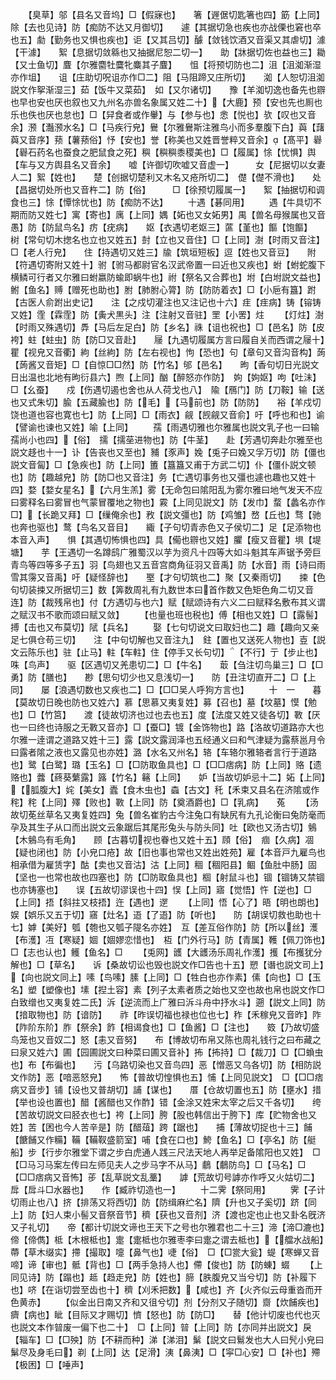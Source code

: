 <!-- { "loadSidebar": true } -->
　　【臭草】邬【县名又音坞】□【假寐也】　　箸【遟倨切匙箸也四】筯【上同】除【去也见诗】防【痴防不达又月御切】　　遽【其据切急也疾也亦战傈也窘也卒也五】勮【勤务也又惧也疾也】讵【又其吕切】醵【敛钱饮酒又音渠又其虐切】澽【干澽】　　絮【息据切敛緜也又抽据尼恕二切一】　　助【牀据切佐也益也三】耡【又士鱼切】麆【尔雅麕牡麌牝麋其子麆】　　怚【将预切防也二】沮【沮洳渐湿亦作坥】　　诅【庄助切呪诅亦作□二】阻【马阻蹄又庄所切】　　洳【人恕切沮洳説文作挐渐湿三】茹【饭牛又菜茹】　如【又尔诸切】　　豫【羊洳切逸也备先也辧也早也安也厌也叙也又九州名亦兽名象属又姓二十】【大鹿】预【安也先也厠也乐也佚也厌也怠也】□【舁食者或作轝】与【参与也】悆【悦也】欤【叹也又音余】滪【灎滪水名】□【马疾行皃】鸒【尔雅鸒斯注雅鸟小而多羣腹下白】藇【藷藇又音序】蓣【薯蓣俗】忬【安也】誉【称美也又姓晋誉粹又音余】【髙平】礜【礜石药名也蚕食之肥鼠食之死】穥【穥穥黍稷美也】□【履属】悇【忧惧】舆【车与又方舆县名又音余】　　嘘【许御切吹嘘又音虚一】　　　女【尼据切以女妻人二】絮【姓也】　　楚【创据切楚利又木名又疮所切二】　儊【儊不滑也】　　处【昌据切处所也又音杵二】防【俗】　　　□【徐预切履属一】　　絮【抽据切和调食也三】悇【憛悇忧也】防【痴防不达】
　　十遇【碁同用】
　　遇【牛具切不期而防又姓七】寓【寄也】庽【上同】媀【妬也又女妬男】禺【兽名母猴属也又音愚】防【防鼠鸟名】疠【疣病】　　妪【衣遇切老妪三】蓲【堇也】饇【饱饇】　　树【常句切木揔名也立也又姓五】尌【立也又音住】□【上同】澍【时雨又音注】□【老人行皃】　　住【持遇切又姓三】牏【筑垣短板】逗【姓也又音豆】　　附【符遇切寄附又姓十】驸【驸马都尉官名汉武帝置一曰近也又疾也】蚹【蚹蛇腹下横鳞可行者又尔雅曰蚹嬴防蝓即蜗牛也】祔【祭名又合葬也】坿【白坿説文益也】鲋【鱼名】赙【赠死也助也】胕【肺胕心膂】防【防防着衣】□【小巵有簋】跗【古医人俞跗出史记】　　注【之戍切灌注也又注记也十六】疰【疰病】铸【镕铸又姓】霔【霖霔】防【夤犬黒头】注【注射又音驻】罜【小罟】炷
　　【灯炷】澍【时雨又殊遇切】馵【马后左足白】防【乡名】祩【诅也祝也】□【邑名】防【皮袴】蛀【蛀虫】防【防□又音赴】　　屦【九遇切履属方言曰履自关而西谓之屦十】瞿【视皃又音衢】絇【丝絇】防【左右视也】怐【恐也】句【章句又音沟音构】蒟【蒟酱又音矩】□【自惊□□然】防【竹名】邭【邑名】　　昫【香句切日光説文日出温也北地有昫衍县六】煦【上同】酗【醉怒亦作防】　姁【姁妪】呴【吐沬】□【幺蚕】　　戍【伤遇切遏也舍也从人荷戈也八】　隃【鴈门】防【刀鞍】输【送也又式朱切】腧【五藏腧也】防【毛】【马前也】防【防防】　　裕【羊戍切饶也道也容也寛也七】防【上同】□【雨衣】觎【觊觎又音俞】吁【呼也和也】谕【譬谕也谏也又姓】喻【上同】
　　孺【雨遇切雅也尔雅属也説文乳子也一曰输孺尚小也四】【俗】　擩【擩莝进物也】防【牛茎】　　赴【芳遇切奔赴尔雅至也説文趍也十一】讣【告丧也又至也】豧【豕声】婏【兎子曰婏又孚万切】防【僵也説文音匐】□【急疾也】防【上同】簠【簋簋又甫于方武二切】仆【僵仆説文顿也】防【趣越皃】防【防□也又音注】务【亡遇切事务也又彊也遽也趣也又姓十四】婺【婺女星名】【六月生羔】雾【无命包曰隂阳乱为雾尔雅曰地气发天不应曰雾释名曰雾冒也气蒙冒覆地之物也】霚【上同见説文】防【发巾】蝥【蠡名亦作□】【长跪又拜】□【缫俺余也】敄【説文彊也】防【鸡雏】嵍【丘也】骛【驰也奔也驱也】鹜【鸟名又音目】　　緅【子句切青赤色又子侯切二】足【足添物也本音入声】　　惧【其遇切怖惧也四】具【僃也辧也又姓】臞【瘦又音瞿】埧【堤塘】　　芋【王遇切一名蹲鸱广雅蜀汉以芋为资凡十四等大如斗魁其车声锯予旁巨青鸟等四等多子五】羽【鸟翅也又五音宫商角征羽又音禹】防【水音】雨【诗曰雨雪其霶又音禹】吁【疑怪辞也】　　埾【才句切筑也二】聚【又秦雨切】　　捒【色句切装捒又所据切三】数【筭数周礼有九数世本曰首作数又色矩色角二切又音连】防【裁残帛也】付【方遇切与也六】赋【赋颂诗有六义二曰赋释名敷布其义谓之赋汉书不歌而颂曰赋又敛】
　　【也量也班也税也】傅【相也又姓】□【露髻】搏【击也又布莫切】陚【兵名】
　　娶【七句切说文曰取妇也二】趣【趣向又亲足七俱仓苟三切】　　注【中句切解也又音注九】　鉒【置也又送死人物也】壴【説文云陈乐也】驻【止马】軴【车軴】住【停手又长句切】【不行】亍【步止也】咮【鸟声】　　驱【区遇切又羌患切二】□【牛名】　　菆【刍注切鸟巢三】□【□勇】防【膳也】　　尠【思句切少也又息浅切一】　　防【丑注切直开二】□【上同】　　屡【浪遇切数也又疾也二】□【□□吴人呼狗方言也】
　　十　一　　暮【莫故切日晚也防也又姓六】慕【思慕又夷复姓】募【召也】墓【坟墓】慔【勉也】□【竹筥】　　渡【徒故切济也过也去也五】度【法度又姓又徒各切】斁【厌也一曰终也诗服之无斁又音亦】□【蚕□】镀【金饰物也】路【洛故切道路亦大也尔雅一逹谓之道路又姓十三】露【説文露润泽也五经通义曰和气津疑为露蔡邕月令曰露者隂之液也又露见也亦姓】潞【水名又州名】辂【车辂尔雅辂者言行于道路也】鹭【白鹭】璐【玉名】□【□防取鱼具也】□【□□痞病】防【上同】赂【遗赂也】虂【蔠葵蘩露】簬【竹名】簵【上同】　　妒【当故切妒忌十二】妬【上同】【胍腹大】姹【美女】蠹【食木虫也】螙【古文】秅【禾束又县名在济隂或作秺】秺【上同】殬【败也】斁【上同】防【奠酒爵也】□【乳病】　　菟
　　【汤故切莬丝草名又夷复姓四】兔【兽名崔豹古今注兔口有缺尻有九孔论衡曰兔防毫而孕及其生子从口而出説文云象踞后其尾形兔头与防头同】吐【欧也又汤古切】鵵【木鵵鸟有毛角】　　顾【古暮切视也眷也又姓十五】頋【俗】　痼【久病】凅【疑也闭也】防【小皃口疮】故【旧也事也常也又姓出姓苑】雇【本音戸九雇鸟也相承借为雇赁字】酤【卖也又音沽】沽【上同】稒【稒阳县】鲴【鱼肚中肠】固【坚也一也常也故也四塞也】防【□防取鱼具也】棝【射鼠斗也】锢【锢铸又禁锢也亦铸塞也】　　误【五故切谬误也十四】悮【上同】寤【觉悟】忤【逆也】□【上同】捂【斜拄又枝捂】迕【遇也】遻
　　【上同】悟【心了】晤【明也朗也】娱【娯乐又五于切】窹【灶名】逜【了逜】防【听也】　　防【胡误切救也助也十七】嫭【美好】瓠【匏也又瓠子隄名亦姓】　互【差互俗作防】防【所以丝】濩【布濩】冱【寒疑】婟【婟嫪恋惜也】　枑【门外行马】防【青属】韄【佩刀饰也】□【志也认也】鳠【鱼名】□
　　【兎网】頀【大頀汤乐周礼作濩】擭【布擭犹分解也】□【草名】　　诉【桑故切讼也毁也説文作□告也十五】愬【谮也説文司上】【向也説文同上】嗉【鸟嗉】膆【上同】□【牲白也亦作素】傃【向也】□【玉名】塑【塑像也】塐【揑土容】素【列子太素者质之始也又空也故也帛也説文作□白致缯也又夷复姓二氏】泝【逆流而上广雅曰泝斗舟中抒水斗】遡【説文上同】防【揞取物也】防【谙防】　　祚【昨误切福也禄也位也七】秨【禾稼皃又音昨】阼【阼阶东阶】胙【祭余】飵【相谒食也】□【鱼酱】□【注也】　　笯【乃故切盛鸟笼也又音奴二】怒【恚又音努】　　布【博故切布帛又陈也周礼钱行之曰布藏之曰泉又姓六】圃【园圃説文曰种菜曰圃又音补】抪【抪持】□【裁刀】□【□蝜虫也】布【布徧也】　　污【乌路切染也又音鸟四】恶【憎恶又乌各切】防【相防説文作防】恶【喑恶怒皃】　　怖【普故切惶惧也五】悑【上同见説文】　□【□□痞病又音步】铺【设也又普胡切】誧【谋也】　　厝【仓故切置也五】防【壅水】措【举也设也置也】醋【酱醋也又作酢】错【金涂又姓宋太宰之后又千各切】　　绔【苦故切説文曰胫衣也七】袴【上同】胯【股也韩信出于胯下】库【贮物舍也又姓】苦【困也今人苦辛是】防【醋葅】跨【踞也】　　捕【薄故切捉也十三】餔【餹餔又作糒】鞴【鞴靫盛箭室】哺【食在口也】鮬【鱼名】□【亭名】防【艇船】步【行步尔雅堂下谓之步白虎通人践三尺法天地人再举足备隂阳也又姓】　□【□马习马案左传曰左师见夫人之步马字不从马】鵏【鵏防鸟】□【马名】□【□□痞病又音怖】荹【乱草説文乱藳】　　謼【荒故切号謼亦作呼又火姑切二】戽【戽斗□水器也】　　作【臧祚切造也一】
　　十二霁【祭同用】
　　霁【子计切雨止也八】挤【排荡又将西切】防【防缉麻纻名】隮【升也又子奚切】跻【同上】防【妇人束小髻又音祭音节】穧【获也又音剂】济【渡也定也止也又卦名旣济又子礼切】　　帝【都计切説文谛也王天下之号也尔雅君也二十三】渧【渧□漉也】偙【偙儁】柢【木根柢也】疐【疐柢也尔雅枣李曰疐之谓去柢也】【艡水战船】蔕【草木缀实】摕【撮取】嚏【鼻气也】啑【俗】　□【□瓽大瓮】蝭【寒蝉又音啼】谛【审也】骶【背也】□【两手急持人也】僀【俊也】防【防蝀】蝃
　　【上同见诗】防【蹋也】趆【趋走皃】防【姓也】腣【胅腹皃又当兮切】防【补履下也】哜【在诣切尝至齿也十】穧【刈禾把数】【咸也】齐【火齐似云母重沓而开色黄赤】
　　【似金出日南又齐和又徂兮切】剂【分剂又子随切】齌【炊餔疾也】癠【病也】眦【目际又才赐切】懠【怒也】防【防□】　　替【他计切废也代也灭也説文本作暜废一偏下也二十】　□【上同】暜【上同】防【亦同并出説文】戾【辎车】□【□殃】防【不耕而种】涕【涕泪】鬀【説文曰鬄发也大人曰髠小皃曰鬀尽及身毛曰】剃【上同】达【足滑】洟【鼻洟】□【寜□心安】□【补也】殢【极困】□【唾声】
